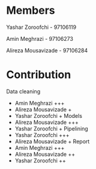 Members
=======

Yashar Zoroofchi - 97106119

Amin Meghrazi - 97106273

Alireza Mousavizade - 97106284

Contribution
============

Data cleaning
  * Amin Meghrazi +++ 
  * Alireza Mousavizade +
  * Yashar Zoroofchi +
Models
  * Alireza Mousavizade +++
  * Yashar Zoroofchi +
Pipelining
  * Yashar Zoroofchi +++
  * Alireza Mousavizade +
Report
  * Amin Meghrazi +++
  * Alireza Mousavizade ++
  * Yashar Zoroofchi ++
